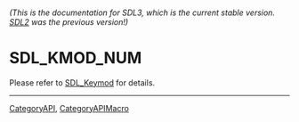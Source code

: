 ###### (This is the documentation for SDL3, which is the current stable version. [SDL2](https://wiki.libsdl.org/SDL2/) was the previous version!)
# SDL_KMOD_NUM

Please refer to [SDL_Keymod](SDL_Keymod) for details.

----
[CategoryAPI](CategoryAPI), [CategoryAPIMacro](CategoryAPIMacro)

